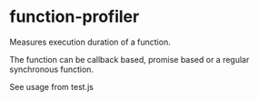 # function-profiler

Measures execution duration of a function.

The function can be callback based, promise based or a regular synchronous function.

See usage from test.js
